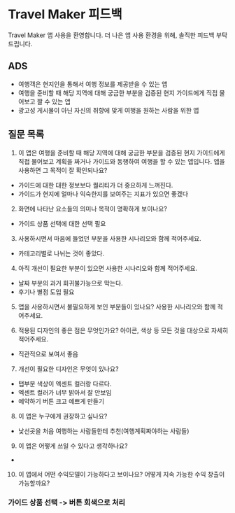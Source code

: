 # Travel Maker 피드백
Travel Maker 앱 사용을 환영합니다. 더 나은 앱 사용 환경을 위해, 솔직한 피드백 부탁드립니다. 

## ADS
* 여행객은 현지인을 통해서 여행 정보를 제공받을 수 있는 앱
* 여행을 준비할 때 해당 지역에 대해 궁금한 부분을 검증된 현지 가이드에게 직접 물어보고 짤 수 있는 앱
* 광고성 게시물이 아닌 자신의 취향에 맞게 여행을 원하는 사람을 위한 앱

## 질문 목록
1. 이 앱은 여행을 준비할 때 해당 지역에 대해 궁금한 부분을 검증된 현지 가이드에게 직접 물어보고 계획을 짜거나 가이드와 동행하여 여행을 할 수 있는 앱입니다. 앱을 사용하면 그 목적이 잘 확인되나요?
- 가이드에 대한 대한 정보보다 퀄리티가 더 중요하게 느껴진다.
- 가이드가 현지에 얼마나 익숙한지를 보여주는 지표가 있으면 좋겠다

2. 화면에 나타난 요소들의 의미나 목적이 명확하게 보이나요?
- 가이드 상품 선택에 대한 선택 필요

3. 사용하시면서 마음에 들었던 부분을 사용한 시나리오와 함께 적어주세요.
- 카테고리별로 나뉘는 것이 좋았다.

4. 아직 개선이 필요한 부분이 있으면 사용한 시나리오와 함께 적어주세요.
- 날짜 부분의 과거 회귀불가능으로 막는다.
- 후기나 별점 도입 필요


5. 앱을 사용하시면서 불필요하게 보인 부분들이 있나요? 사용한 시나리오와 함께 적어주세요.

6. 적용된 디자인의 좋은 점은 무엇인가요? 아이콘, 색상 등 모든 것을 대상으로 자세히 적어주세요.
- 직관적으로 보여서 좋음

7. 개선이 필요한 디자인은 무엇이 있나요?
- 탭부분 색상이 엑센트 컬러랑 다르다.
- 엑센트 컬러가 너무 밝아서 잘 안보임
- 예약하기 버튼 크고 예쁘게 만들기

8. 이 앱은 누구에게 권장하고 싶나요?
- 낯선곳을 처음 여행하는 사람들한테 추천(여행계획짜야하는 사람들)

9. 이 앱은 어떻게 쓰일 수 있다고 생각하나요?
- 

10. 이 앱에서 어떤 수익모델이 가능하다고 보이나요? 어떻게 지속 가능한 수익 창출이 가능할까요?

### 가이드 상품 선택 -> 버튼 회색으로 처리

